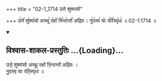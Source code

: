 +++
title = "02-1_1714 उत्ते शुष्मासो"

+++
उ꣢त्ते꣣ शु꣡ष्मा꣢सो अस्थू꣣ र꣡क्षो꣢ भि꣣न्द꣡न्तो꣢ अद्रिवः। नु꣣द꣢स्व꣣ याः꣡ प꣢रि꣣स्पृ꣡धः꣢ ॥ 02-1:1714 ॥

<div class="js_include" newlevelforh1="2" title="विश्वास-शाकल-प्रस्तुतिः" unfilled url="/vedAH_Rk/shAkalam/saMhitA/vishvAsa-prastutiH/09/053/01_utte_shuShmAso.md">
<details open><summary><h2>विश्वास-शाकल-प्रस्तुतिः ...{Loading}...</h2></summary>


उत्ते॒ शुष्मा॑सो अस्थू॒ रक्षो॑ भि॒न्दन्तो॑ अद्रिवः ।  
नु॒दस्व॒ याः प॑रि॒स्पृधः॑ ॥

</details>
</div>